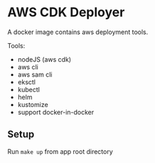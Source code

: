 # AWS CDK Deployer

A docker image contains aws deployment tools.

Tools:

* nodeJS (aws cdk)
* aws cli
* aws sam cli
* eksctl
* kubectl
* helm
* kustomize
* support docker-in-docker

## Setup

Run `make up` from app root directory